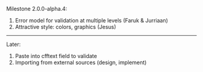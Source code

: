 Milestone 2.0.0-alpha.4:

1. Error model for validation at multiple levels (Faruk & Jurriaan)
2. Attractive style: colors, graphics (Jesus)


---
Later:

1. Paste into cfftext field to validate
1. Importing from external sources (design, implement)

